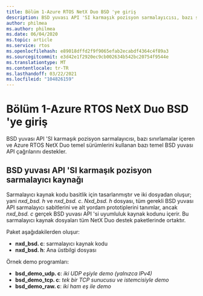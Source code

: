 ```yaml
---
title: Bölüm 1-Azure RTOS NetX Duo BSD 'ye giriş
description: BSD yuvası API 'SI karmaşık pozisyon sarmalayıcısı, bazı sınırlamalar içeren ve Azure RTOS NetX Duo temel sürümlerini kullanan bazı temel BSD yuvası API çağrılarını destekler.
author: philmea
ms.author: philmea
ms.date: 06/04/2020
ms.topic: article
ms.service: rtos
ms.openlocfilehash: e89018dffd2f9f9065efab2ecabdf4364c4f89a3
ms.sourcegitcommit: e3d42e1f2920ec9cb002634b542bc20754f9544e
ms.translationtype: MT
ms.contentlocale: tr-TR
ms.lasthandoff: 03/22/2021
ms.locfileid: "104826159"
---
```

# <a name="chapter-1---introduction-to-azure-rtos-netx-duo-bsd"></a>Bölüm 1-Azure RTOS NetX Duo BSD 'ye giriş

BSD yuvası API 'SI karmaşık pozisyon sarmalayıcısı, bazı sınırlamalar içeren ve Azure RTOS NetX Duo temel sürümlerini kullanan bazı temel BSD yuvası API çağrılarını destekler.

## <a name="bsd-socket-api-compliancy-wrapper-source"></a>BSD yuvası API 'SI karmaşık pozisyon sarmalayıcı kaynağı

Sarmalayıcı kaynak kodu basitlik için tasarlanmıştır ve iki dosyadan oluşur; yani *nxd_bsd. h* ve *nxd_bsd. c*. *Nxd_bsd. h* dosyası, tüm gerekli BSD yuvası API sarmalayıcı sabitlerini ve alt yordam prototiplerini tanımlar, ancak *nxd_bsd. c* gerçek BSD yuvası API 'si uyumluluk kaynak kodunu içerir. Bu sarmalayıcı kaynak dosyaları tüm NetX Duo destek paketlerinde ortaktır.

Paket aşağıdakilerden oluşur:

- **nxd_bsd. c**: sarmalayıcı kaynak kodu
- **nxd_bsd. h**: Ana üstbilgi dosyası

Örnek demo programları:

- **bsd_demo_udp. c**: *iki UDP eşiyle demo (yalnızca IPv4)*
- **bsd_demo_tcp. c**: *tek bir TCP sunucusu ve istemcisiyle demo*
- **bsd_demo_raw. c**: *iki ham eş ile demo*